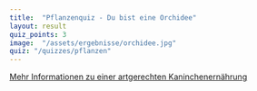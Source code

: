 ```yaml
---
title:  "Pflanzenquiz - Du bist eine Orchidee"
layout: result
quiz_points: 3
image:  "/assets/ergebnisse/orchidee.jpg"
quiz: "/quizzes/pflanzen"
---
```


<script src="{{ "/assets/quizzes/pflanzen.js" | absolute_url }}"></script>

<p class="text-center">
  <a href="https://www.kaninchenschutz.de/book/ern%C3%A4hrung">
    <i class="fa fa-book"></i>
    Mehr Informationen zu einer artgerechten Kaninchenernährung
  </a>
</p>
